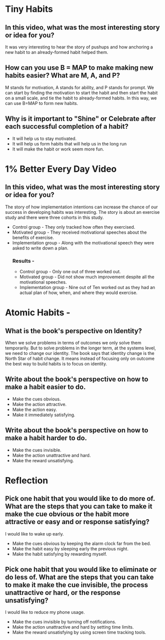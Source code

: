 # Tiny Habits 
## In this video, what was the most interesting story or idea for you?
   It was very interesting to hear the story of pushups and how anchoring a new habit to an already-formed habit helped them.
## How can you use B = MAP to make making new habits easier? What are M, A, and P?
   M stands for motivation, A stands for ability, and P stands for prompt. We can start by finding the motivation to start the habit and 
   then start the habit on a small scale, and tie the habit to already-formed habits. In this way, we can use B=MAP to form new habits.
## Why is it important to "Shine" or Celebrate after each successful completion of a habit?
  * It will help us to stay motivated.
  * It will help us form habits that will help us in the long run
  * It will make the habit or work seem more fun.
# 1% Better Every Day Video 
## In this video, what was the most interesting story or idea for you?
   The story of how implementation intentions can increase the chance of our success in developing habits was interesting. The story is 
   about an exercise study and there were three cohorts in this study.
   * Control group - They only tracked how often they exercised.
   * Motivated group - They received motivational speeches about the benefits of exercise.
   * Implementation group - Along with the motivational speech they were asked to write down a plan.
     ### Results -
     * Control group - Only one out of three worked out.
     * Motivated group - Did not show much improvement despite all the motivational speeches.
     * Implementation group - Nine out of Ten worked out as they had an actual plan of how, when, and where they would exercise.
# Atomic Habits - 
## What is the book's perspective on Identity?
   When we solve problems in terms of outcomes we only solve them temporarily. But to solve problems in the longer term, at the 
   systems level, we need to change our identity. The book says that identity change is the North Star of habit change. It means instead 
   of focusing only on outcome the best way to build habits is to focus on identity.
## Write about the book's perspective on how to make a habit easier to do.
   * Make the cues obvious.
   * Make the action attractive.
   * Make the action easy.
   * Make it immediately satisfying.
## Write about the book's perspective on how to make a habit harder to do.
   * Make the cues invisible.
   * Make the action unattractive and hard.
   * Make the reward unsatisfying.
# Reflection
## Pick one habit that you would like to do more of. What are the steps that you can take to make it make the cue obvious or the habit more attractive or easy and or response satisfying?
   I would like to wake up early.
   * Make the cues obvious by keeping the alarm clock far from the bed.
   * Make the habit easy by sleeping early the previous night. 
   * Make the habit satisfying by rewarding myself.
## Pick one habit that you would like to eliminate or do less of. What are the steps that you can take to make it make the cue invisible, the process unattractive or hard, or the response unsatisfying?
   I would like to reduce my phone usage.
   * Make the cues invisible by turning off notifications.
   * Make the action unattractive and hard by setting time limits.
   * Make the reward unsatisfying by using screen time tracking tools.
